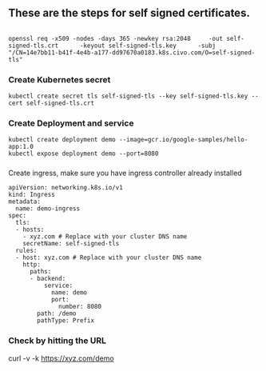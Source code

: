 ## These are the steps for self signed certificates.

```

openssl req -x509 -nodes -days 365 -newkey rsa:2048     -out self-signed-tls.crt      -keyout self-signed-tls.key      -subj "/CN=14e7bb11-b41f-4e4b-a177-dd97670a0183.k8s.civo.com/O=self-signed-tls"

```

### Create Kubernetes secret

```
kubectl create secret tls self-signed-tls --key self-signed-tls.key --cert self-signed-tls.crt

```

### Create Deployment and service

```
kubectl create deployment demo --image=gcr.io/google-samples/hello-app:1.0
kubectl expose deployment demo --port=8080
```

###
Create ingress, make sure you have ingress controller already installed

```
apiVersion: networking.k8s.io/v1
kind: Ingress
metadata:
  name: demo-ingress
spec:
  tls:
  - hosts:
    - xyz.com # Replace with your cluster DNS name
    secretName: self-signed-tls
  rules:
  - host: xyz.com # Replace with your cluster DNS name
    http:
      paths:
      - backend:
          service:
            name: demo
            port:
              number: 8080
        path: /demo
        pathType: Prefix 
```

### Check by hitting the URL
curl -v -k https://xyz.com/demo
